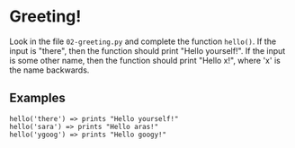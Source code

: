 # Greeting!

Look in the file `02-greeting.py` and complete the function `hello()`.
If the input is "there", then the function should print "Hello yourself!".
If the input is some other name, then the function should print "Hello x!", where 'x' is the name
backwards.

## Examples

```
hello('there') => prints "Hello yourself!"
hello('sara') => prints "Hello aras!"
hello('ygoog') => prints "Hello googy!"
```

